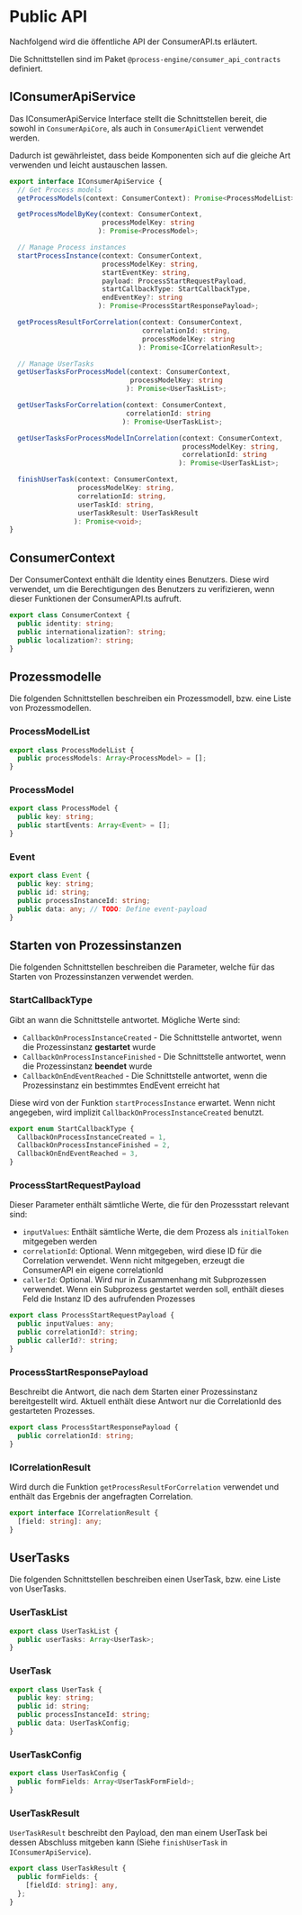 # Public API

Nachfolgend wird die öffentliche API der ConsumerAPI.ts erläutert.

Die Schnittstellen sind im Paket `@process-engine/consumer_api_contracts` definiert.

## IConsumerApiService

Das IConsumerApiService Interface stellt die Schnittstellen bereit, die sowohl
in `ConsumerApiCore`, als auch in `ConsumerApiClient` verwendet werden.

Dadurch ist gewährleistet, dass beide Komponenten sich auf die gleiche Art
verwenden und leicht austauschen lassen.

```TypeScript
export interface IConsumerApiService {
  // Get Process models
  getProcessModels(context: ConsumerContext): Promise<ProcessModelList>;

  getProcessModelByKey(context: ConsumerContext,
                       processModelKey: string
                      ): Promise<ProcessModel>;

  // Manage Process instances
  startProcessInstance(context: ConsumerContext,
                       processModelKey: string,
                       startEventKey: string,
                       payload: ProcessStartRequestPayload,
                       startCallbackType: StartCallbackType,
                       endEventKey?: string
                      ): Promise<ProcessStartResponsePayload>;

  getProcessResultForCorrelation(context: ConsumerContext,
                                 correlationId: string,
                                 processModelKey: string
                                ): Promise<ICorrelationResult>;

  // Manage UserTasks
  getUserTasksForProcessModel(context: ConsumerContext,
                              processModelKey: string
                             ): Promise<UserTaskList>;

  getUserTasksForCorrelation(context: ConsumerContext,
                             correlationId: string
                            ): Promise<UserTaskList>;

  getUserTasksForProcessModelInCorrelation(context: ConsumerContext,
                                           processModelKey: string,
                                           correlationId: string
                                          ): Promise<UserTaskList>;

  finishUserTask(context: ConsumerContext,
                 processModelKey: string,
                 correlationId: string,
                 userTaskId: string,
                 userTaskResult: UserTaskResult
                ): Promise<void>;
}
```

## ConsumerContext

Der ConsumerContext enthält die Identity eines Benutzers.
Diese wird verwendet, um die Berechtigungen des Benutzers zu verifizieren,
wenn dieser Funktionen der ConsumerAPI.ts aufruft.

```TypeScript
export class ConsumerContext {
  public identity: string;
  public internationalization?: string;
  public localization?: string;
}
```

## Prozessmodelle

Die folgenden Schnittstellen beschreiben ein Prozessmodell,
bzw. eine Liste von Prozessmodellen.

### ProcessModelList

```TypeScript
export class ProcessModelList {
  public processModels: Array<ProcessModel> = [];
}
```

### ProcessModel

```TypeScript
export class ProcessModel {
  public key: string;
  public startEvents: Array<Event> = [];
}
```

### Event

```TypeScript
export class Event {
  public key: string;
  public id: string;
  public processInstanceId: string;
  public data: any; // TODO: Define event-payload
}
```

## Starten von Prozessinstanzen

Die folgenden Schnittstellen beschreiben die Parameter, welche für das Starten
von Prozessinstanzen verwendet werden.

### StartCallbackType

Gibt an wann die Schnittstelle antwortet.
Mögliche Werte sind:
* `CallbackOnProcessInstanceCreated` - Die Schnittstelle antwortet, wenn die
  Prozessinstanz **gestartet**  wurde
* `CallbackOnProcessInstanceFinished` - Die Schnittstelle antwortet, wenn die
  Prozessinstanz **beendet**  wurde
* `CallbackOnEndEventReached` - Die Schnittstelle antwortet, wenn die
  Prozessinstanz ein bestimmtes EndEvent erreicht hat

Diese wird von der Funktion `startProcessInstance` erwartet.
Wenn nicht angegeben, wird implizit `CallbackOnProcessInstanceCreated` benutzt.

```TypeScript
export enum StartCallbackType {
  CallbackOnProcessInstanceCreated = 1,
  CallbackOnProcessInstanceFinished = 2,
  CallbackOnEndEventReached = 3,
}
```

### ProcessStartRequestPayload

Dieser Parameter enthält sämtliche Werte, die für den
Prozessstart relevant sind:
- `inputValues`: Enthält sämtliche Werte, die dem Prozess als `initialToken`
  mitgegeben werden
- `correlationId`: Optional. Wenn mitgegeben, wird diese ID für die Correlation
  verwendet. Wenn nicht mitgegeben, erzeugt die ConsumerAPI ein eigene
  correlationId
- `callerId`: Optional. Wird nur in Zusammenhang mit Subprozessen verwendet.
  Wenn ein Subprozess gestartet werden soll, enthält dieses Feld die
  Instanz ID des aufrufenden Prozesses

```TypeScript
export class ProcessStartRequestPayload {
  public inputValues: any;
  public correlationId?: string;
  public callerId?: string;
}
```

### ProcessStartResponsePayload

Beschreibt die Antwort, die nach dem Starten einer Prozessinstanz bereitgestellt
wird.
Aktuell enthält diese Antwort nur die CorrelationId des gestarteten Prozesses.

```TypeScript
export class ProcessStartResponsePayload {
  public correlationId: string;
}
```

### ICorrelationResult

Wird durch die Funktion `getProcessResultForCorrelation` verwendet und enthält
das Ergebnis der angefragten Correlation.

```TypeScript
export interface ICorrelationResult {
  [field: string]: any;
}
```

## UserTasks

Die folgenden Schnittstellen beschreiben einen UserTask,
bzw. eine Liste von UserTasks.

### UserTaskList

```TypeScript
export class UserTaskList {
  public userTasks: Array<UserTask>;
}
```

### UserTask

```TypeScript
export class UserTask {
  public key: string;
  public id: string;
  public processInstanceId: string;
  public data: UserTaskConfig;
}
```

### UserTaskConfig

```TypeScript
export class UserTaskConfig {
  public formFields: Array<UserTaskFormField>;
}
```

### UserTaskResult

`UserTaskResult` beschreibt den Payload, den man einem UserTask bei dessen
Abschluss mitgeben kann (Siehe `finishUserTask` in `IConsumerApiService`).

```TypeScript
export class UserTaskResult {
  public formFields: {
    [fieldId: string]: any,
  };
}
```
